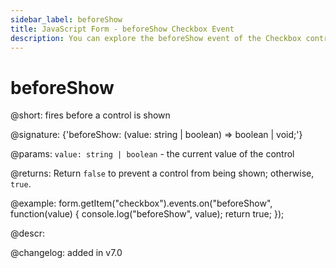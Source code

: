 ```yaml
---
sidebar_label: beforeShow
title: JavaScript Form - beforeShow Checkbox Event 
description: You can explore the beforeShow event of the Checkbox control of Form in the documentation of the DHTMLX JavaScript UI library. Browse developer guides and API reference, try out code examples and live demos, and download a free 30-day evaluation version of DHTMLX Suite 7.
---
```


# beforeShow

@short: fires before a control is shown

@signature: {'beforeShow: (value: string | boolean) => boolean | void;'}

@params:
`value: string | boolean` - the current value of the control

@returns:
Return `false` to prevent a control from being shown; otherwise, `true`.

@example:
form.getItem("checkbox").events.on("beforeShow", function(value) {
    console.log("beforeShow", value);
    return true;
});

@descr:

@changelog: added in v7.0
